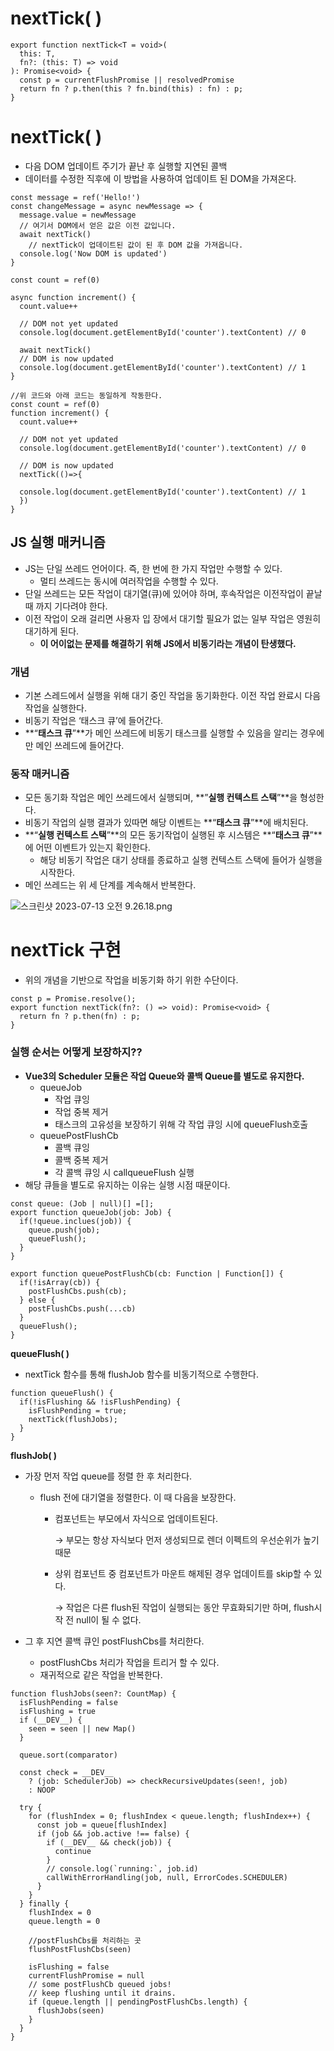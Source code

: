 # nextTick( )

```tsx
export function nextTick<T = void>(
  this: T,
  fn?: (this: T) => void
): Promise<void> {
  const p = currentFlushPromise || resolvedPromise
  return fn ? p.then(this ? fn.bind(this) : fn) : p;
}
```

# nextTick( )

- 다음 DOM 업데이트 주기가 끝난 후 실행할 지연된 콜백
- 데이터를 수정한 직후에 이 방법을 사용하여 업데이트 된 DOM을 가져온다.

```tsx
const message = ref('Hello!')
const changeMessage = async newMessage => {
  message.value = newMessage
  // 여기서 DOM에서 얻은 값은 이전 값입니다.
  await nextTick()
	// nextTick이 업데이트된 값이 된 후 DOM 값을 가져옵니다.
  console.log('Now DOM is updated')
}
```

```tsx
const count = ref(0)

async function increment() {
  count.value++

  // DOM not yet updated
  console.log(document.getElementById('counter').textContent) // 0

  await nextTick()
  // DOM is now updated
  console.log(document.getElementById('counter').textContent) // 1
}

//위 코드와 아래 코드는 동일하게 작동한다.
const count = ref(0)
function increment() {
  count.value++

  // DOM not yet updated
  console.log(document.getElementById('counter').textContent) // 0

  // DOM is now updated
  nextTick(()=>{

  console.log(document.getElementById('counter').textContent) // 1
  })
}
```

## JS 실행 매커니즘

- JS는 단일 쓰레드 언어이다. 즉, 한 번에 한 가지 작업만 수행할 수 있다.
    - 멀티 쓰레드는 동시에 여러작업을 수행할 수 있다.
- 단일 쓰레드는 모든 작업이 대기열(큐)에 있어야 하며, 후속작업은 이전작업이 끝날 때 까지 기다려야 한다.
- 이전 작업이 오래 걸리면 사용자 입 장에서 대기할 필요가 없는 일부 작업은 영원히 대기하게 된다.
    - **이 어이없는 문제를 해결하기 위해 JS에서 비동기라는 개념이 탄생했다.**

### 개념

- 기본 스레드에서 실행을 위해 대기 중인 작업을 동기화한다. 이전 작업 완료시 다음 작업을 실행한다.
- 비동기 작업은 ‘태스크 큐’에 들어간다.
- **“**태스크 큐**”**가 메인 쓰레드에 비동기 태스크를 실행할 수 있음을 알리는 경우에만 메인 쓰레드에 들어간다.

### 동작 매커니즘

- 모든 동기화 작업은 메인 쓰레드에서 실행되며, **”**실행 컨텍스트 스택**”**을 형성한다.
- 비동기 작업의 실행 결과가 있따면 해당 이벤트는 **“**태스크 큐**”**에 배치된다.
- **“**실행 컨텍스트 스택**”**의 모든 동기작업이 실행된 후 시스템은 **“**태스크 큐**”**에 어떤 이벤트가 있는지 확인한다.
    - 해당 비동기 작업은 대기 상태를 종료하고 실행 컨텍스트 스택에 들어가 실행을 시작한다.
- 메인 쓰레드는 위 세 단계를 계속해서 반복한다.

![스크린샷 2023-07-13 오전 9.26.18.png](nextTick(%20)%20ed57066ffe0a4416b8829428f867c5b0/%25EC%258A%25A4%25ED%2581%25AC%25EB%25A6%25B0%25EC%2583%25B7_2023-07-13_%25EC%2598%25A4%25EC%25A0%2584_9.26.18.png)

# nextTick 구현

- 위의 개념을 기반으로 작업을 비동기화 하기 위한 수단이다.

```tsx
const p = Promise.resolve();
export function nextTick(fn?: () => void): Promise<void> {
  return fn ? p.then(fn) : p;
}
```

### 실행 순서는 어떻게 보장하지??

- **Vue3의 Scheduler 모듈은 작업 Queue와 콜백 Queue를 별도로 유지한다.**
    - queueJob
        - 작업 큐잉
        - 작업 중복 제거
        - 태스크의 고유성을 보장하기 위해 각 작업 큐잉 시에 queueFlush호출
    - queuePostFlushCb
        - 콜백 큐잉
        - 콜백 중복 제거
        - 각 콜백 큐잉 시 callqueueFlush 실행
- 해당 큐들을 별도로 유지하는 이유는 실행 시점 때문이다.

```tsx
const queue: (Job | null)[] =[];
export function queueJob(job: Job) {
  if(!queue.inclues(job)) {
    queue.push(job);
    queueFlush();
  }
}

export function queuePostFlushCb(cb: Function | Function[]) {
  if(!isArray(cb)) {
    postFlushCbs.push(cb);
  } else {
    postFlushCbs.push(...cb)
  }
  queueFlush();
}
```

**queueFlush( )**

- nextTick 함수를 통해 flushJob 함수를 비동기적으로 수행한다.

```tsx
function queueFlush() {
  if(!isFlushing && !isFlushPending) {
    isFlushPending = true;
    nextTick(flushJobs);
  }
}
```

**flushJob( )**

- 가장 먼저 작업 queue를 정렬 한 후 처리한다.
    - flush 전에 대기열을 정렬한다. 이 때 다음을 보장한다.
        - 컴포넌트는 부모에서 자식으로 업데이트된다.
            
            → 부모는 항상 자식보다 먼저 생성되므로 렌더 이펙트의 우선순위가 높기때문
            
        - 상위 컴포넌트 중 컴포넌트가 마운트 해제된 경우 업데이트를 skip할 수 있다.
            
            → 작업은 다른 flush된 작업이 실행되는 동안 무효화되기만 하며, flush시작 전 null이 될 수 없다.
            
- 그 후 지연 콜백 큐인 postFlushCbs를 처리한다.
    - postFlushCbs 처리가 작업을 트리거 할 수 있다.
    - 재귀적으로 같은 작업을 반복한다.

```tsx
function flushJobs(seen?: CountMap) {
  isFlushPending = false
  isFlushing = true
  if (__DEV__) {
    seen = seen || new Map()
  }

  queue.sort(comparator)

  const check = __DEV__
    ? (job: SchedulerJob) => checkRecursiveUpdates(seen!, job)
    : NOOP

  try {
    for (flushIndex = 0; flushIndex < queue.length; flushIndex++) {
      const job = queue[flushIndex]
      if (job && job.active !== false) {
        if (__DEV__ && check(job)) {
          continue
        }
        // console.log(`running:`, job.id)
        callWithErrorHandling(job, null, ErrorCodes.SCHEDULER)
      }
    }
  } finally {
    flushIndex = 0
    queue.length = 0

    //postFlushCbs를 처리하는 곳
    flushPostFlushCbs(seen)

    isFlushing = false
    currentFlushPromise = null
    // some postFlushCb queued jobs!
    // keep flushing until it drains.
    if (queue.length || pendingPostFlushCbs.length) {
      flushJobs(seen)
    }
  }
}
```
